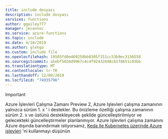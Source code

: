 ```yaml
---
title: include dosyası
description: include dosyası
services: functions
author: ggailey777
manager: jeconnoc
ms.service: azure-functions
ms.topic: include
ms.date: 4/10/2019
ms.author: glenga
ms.custom: include file
ms.openlocfilehash: 19503fd0e469258bb8305f151cc53b9ec3136558
ms.sourcegitcommit: a5ebf5026d9967c4c4f92432698cb1f8651c03bb
ms.translationtype: MT
ms.contentlocale: tr-TR
ms.lasthandoff: 12/08/2019
ms.locfileid: "74935796"
---
```

> [!IMPORTANT]
> Azure İşlevleri Çalışma Zamanı Preview 2, Azure Işlevleri çalışma zamanının yalnızca sürüm 1. x ' i destekler. Bu önizleme özelliği çalışma zamanının sürüm 2. x ve üstünü destekleyecek şekilde güncelleştirilmiyor ve gelecekteki güncelleştirmeler planlanmıyor. Azure Işlevleri çalışma zamanını Azure dışında barındırmak istiyorsanız, [Keda Ile Kubernetes üzerinde Azure işlevleri](../articles/azure-functions/functions-kubernetes-keda.md) 'ni kullanmayı düşünün